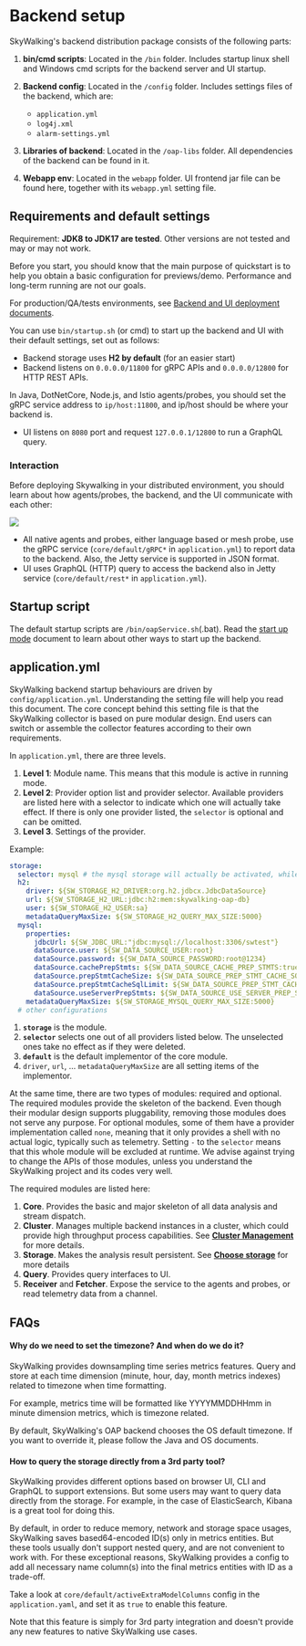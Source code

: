 # Backend setup
SkyWalking's backend distribution package consists of the following parts:

1. **bin/cmd scripts**: Located in the `/bin` folder. Includes startup linux shell and Windows cmd scripts for the backend
   server and UI startup.

2. **Backend config**: Located in the `/config` folder. Includes settings files of the backend, which are:
    * `application.yml`
    * `log4j.xml`
    * `alarm-settings.yml`

3. **Libraries of backend**: Located in the `/oap-libs` folder. All dependencies of the backend can be found in it.

4. **Webapp env**: Located in the `webapp` folder. UI frontend jar file can be found here, together with its `webapp.yml` setting file.

## Requirements and default settings

Requirement: **JDK8 to JDK17 are tested**. Other versions are not tested and may or may not work.

Before you start, you should know that the main purpose of quickstart is to help you obtain a basic configuration for previews/demo. Performance and long-term running are not our goals.

For production/QA/tests environments, see [Backend and UI deployment documents](#deploy-backend-and-ui).

You can use `bin/startup.sh` (or cmd) to start up the backend and UI with their default settings, set out as follows:

- Backend storage uses **H2 by default** (for an easier start)
- Backend listens on `0.0.0.0/11800` for gRPC APIs and `0.0.0.0/12800` for HTTP REST APIs.

In Java, DotNetCore, Node.js, and Istio agents/probes, you should set the gRPC service address to `ip/host:11800`, and ip/host should be where your backend is.
- UI listens on `8080` port and request `127.0.0.1/12800` to run a GraphQL query.

### Interaction

Before deploying Skywalking in your distributed environment, you should learn about how agents/probes, the backend, and the UI communicate with each other:

<img src="https://skywalking.apache.org/doc-graph/communication-net.png"/>

- All native agents and probes, either language based or mesh probe, use the gRPC service (`core/default/gRPC*` in `application.yml`) to report data to the backend. Also, the Jetty service is supported in JSON format.
- UI uses GraphQL (HTTP) query to access the backend also in Jetty service (`core/default/rest*` in `application.yml`).


## Startup script
The default startup scripts are `/bin/oapService.sh`(.bat). 
Read the [start up mode](backend-start-up-mode.md) document to learn about other ways to start up the backend.


## application.yml
SkyWalking backend startup behaviours are driven by `config/application.yml`.
Understanding the setting file will help you read this document.
The core concept behind this setting file is that the SkyWalking collector is based on pure modular design. 
End users can switch or assemble the collector features according to their own requirements.

In `application.yml`, there are three levels.
1. **Level 1**: Module name. This means that this module is active in running mode.
1. **Level 2**: Provider option list and provider selector. Available providers are listed here with a selector to indicate which one will actually take effect. If there is only one provider listed, the `selector` is optional and can be omitted.
1. **Level 3**. Settings of the provider.

Example:

```yaml
storage:
  selector: mysql # the mysql storage will actually be activated, while the h2 storage takes no effect
  h2:
    driver: ${SW_STORAGE_H2_DRIVER:org.h2.jdbcx.JdbcDataSource}
    url: ${SW_STORAGE_H2_URL:jdbc:h2:mem:skywalking-oap-db}
    user: ${SW_STORAGE_H2_USER:sa}
    metadataQueryMaxSize: ${SW_STORAGE_H2_QUERY_MAX_SIZE:5000}
  mysql:
    properties:
      jdbcUrl: ${SW_JDBC_URL:"jdbc:mysql://localhost:3306/swtest"}
      dataSource.user: ${SW_DATA_SOURCE_USER:root}
      dataSource.password: ${SW_DATA_SOURCE_PASSWORD:root@1234}
      dataSource.cachePrepStmts: ${SW_DATA_SOURCE_CACHE_PREP_STMTS:true}
      dataSource.prepStmtCacheSize: ${SW_DATA_SOURCE_PREP_STMT_CACHE_SQL_SIZE:250}
      dataSource.prepStmtCacheSqlLimit: ${SW_DATA_SOURCE_PREP_STMT_CACHE_SQL_LIMIT:2048}
      dataSource.useServerPrepStmts: ${SW_DATA_SOURCE_USE_SERVER_PREP_STMTS:true}
    metadataQueryMaxSize: ${SW_STORAGE_MYSQL_QUERY_MAX_SIZE:5000}
  # other configurations
```

1. **`storage`** is the module.
1. **`selector`** selects one out of all providers listed below. The unselected ones take no effect as if they were deleted.
1. **`default`** is the default implementor of the core module.
1. `driver`, `url`, ... `metadataQueryMaxSize` are all setting items of the implementor.

At the same time, there are two types of modules: required and optional. The required modules provide the skeleton of the backend. 
Even though their modular design supports pluggability, removing those modules does not serve any purpose. For optional modules, some of them have
a provider implementation called `none`, meaning that it only provides a shell with no actual logic, typically such as telemetry.
Setting `-` to the `selector` means that this whole module will be excluded at runtime.
We advise against trying to change the APIs of those modules, unless you understand the SkyWalking project and its codes very well.

The required modules are listed here:
1. **Core**. Provides the basic and major skeleton of all data analysis and stream dispatch.
1. **Cluster**. Manages multiple backend instances in a cluster, which could provide high throughput process
capabilities. See [**Cluster Management**](backend-cluster.md) for more details.
1. **Storage**. Makes the analysis result persistent. See [**Choose storage**](backend-storage.md) for more details
1. **Query**. Provides query interfaces to UI.
1. **Receiver** and **Fetcher**. Expose the service to the agents and probes, or read telemetry data from a channel.

## FAQs
#### Why do we need to set the timezone? And when do we do it?
SkyWalking provides downsampling time series metrics features. 
Query and store at each time dimension (minute, hour, day, month metrics indexes)
related to timezone when time formatting.

For example, metrics time will be formatted like YYYYMMDDHHmm in minute dimension metrics,
which is timezone related.
  
By default, SkyWalking's OAP backend chooses the OS default timezone.
If you want to override it, please follow the Java and OS documents.

#### How to query the storage directly from a 3rd party tool?
SkyWalking provides different options based on browser UI, CLI and GraphQL to support extensions. But some users may want to query data 
directly from the storage. For example, in the case of ElasticSearch, Kibana is a great tool for doing this.

By default, in order to reduce memory, network and storage space usages, SkyWalking saves based64-encoded ID(s) only in metrics entities. 
But these tools usually don't support nested query, and are not convenient to work with. For these exceptional reasons,
SkyWalking provides a config to add all necessary name column(s) into the final metrics entities with ID as a trade-off.

Take a look at `core/default/activeExtraModelColumns` config in the `application.yaml`, and set it as `true` to enable this feature.

Note that this feature is simply for 3rd party integration and doesn't provide any new features to native SkyWalking use cases.
